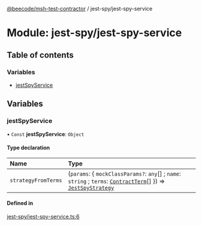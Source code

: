 [@beecode/msh-test-contractor](../README.md) / jest-spy/jest-spy-service

# Module: jest-spy/jest-spy-service

## Table of contents

### Variables

- [jestSpyService](jest_spy_jest_spy_service.md#jestspyservice)

## Variables

### jestSpyService

• `Const` **jestSpyService**: `Object`

#### Type declaration

| Name | Type |
| :------ | :------ |
| `strategyFromTerms` | (`params`: \{ `mockClassParams?`: `any`[] ; `name`: `string` ; `terms`: [`ContractTerm`](types.md#contractterm)[]  }) => [`JestSpyStrategy`](../interfaces/jest_spy_jest_spy_strategy.JestSpyStrategy.md) |

#### Defined in

[jest-spy/jest-spy-service.ts:6](https://github.com/beecode-rs/msh-test-contractor/blob/05cbddf/src/jest-spy/jest-spy-service.ts#L6)
